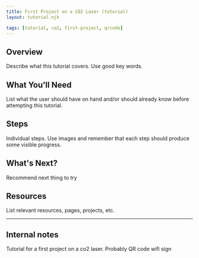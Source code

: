 ```yaml
---
title: First Project on a CO2 Laser (tutorial)
layout: tutorial.njk

tags: [tutorial, co2, first-project, qrcode]
---
```


## Overview
Describe what this tutorial covers. Use good key words.

## What You'll Need
List what the user should have on hand and/or should already know before attempting this tutorial.

## Steps
Individual steps. Use images and remember that each step should produce some visible progress.

## What's Next?
Recommend next thing to try

## Resources
List relevant resources, pages, projects, etc.

<hr>

## Internal notes

Tutorial for a first project on a co2 laser. Probably QR code wifi sign
